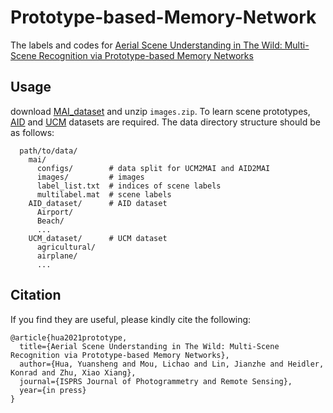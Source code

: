 # Prototype-based-Memory-Network
The labels and codes for [Aerial Scene Understanding in The Wild: Multi-Scene Recognition via Prototype-based Memory Networks]()

## Usage
download [MAI_dataset](https://drive.google.com/drive/folders/1xMWXxDeELmGKBdBZopSzk4rTpw7kqwzb?usp=sharing) and unzip ```images.zip```. To learn scene prototypes, [AID](https://captain-whu.github.io/AID/) and [UCM](http://weegee.vision.ucmerced.edu/datasets/landuse.html) datasets are required. The data directory structure should be as follows:
```
  path/to/data/
    mai/
      configs/        # data split for UCM2MAI and AID2MAI
      images/         # images     
      label_list.txt  # indices of scene labels
      multilabel.mat  # scene labels
    AID_dataset/      # AID dataset
      Airport/
      Beach/
      ...
    UCM_dataset/      # UCM dataset
      agricultural/
      airplane/
      ...
```

## Citation
If you find they are useful, please kindly cite the following:
```
@article{hua2021prototype,
  title={Aerial Scene Understanding in The Wild: Multi-Scene Recognition via Prototype-based Memory Networks},
  author={Hua, Yuansheng and Mou, Lichao and Lin, Jianzhe and Heidler, Konrad and Zhu, Xiao Xiang},
  journal={ISPRS Journal of Photogrammetry and Remote Sensing},
  year={in press}
}
```
